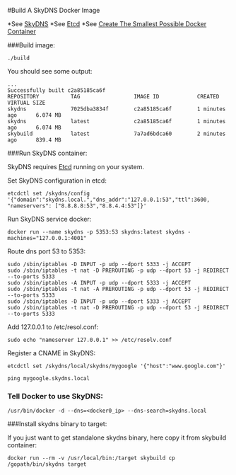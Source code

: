 #Build A SkyDNS Docker Image

*See [SkyDNS](https://github.com/skynetservices/skydns/tree/master)
*See [Etcd](https://github.com/coreos/etcd)
*See [Create The Smallest Possible Docker Container](http://blog.xebia.com/2014/07/04/create-the-smallest-possible-docker-container/)

###Build image:

	./build

You should see some output:

    ... 
    Successfully built c2a85185ca6f
    REPOSITORY          TAG                 IMAGE ID            CREATED             VIRTUAL SIZE
    skydns              7025dba3834f        c2a85185ca6f        1 minutes ago      6.074 MB
    skydns              latest              c2a85185ca6f        1 minutes ago      6.074 MB
    skybuild            latest              7a7ad6bdca60        2 minutes ago      839.4 MB
    
###Run SkyDNS container:

SkyDNS requires [Etcd](https://github.com/coreos/etcd) running on your system.

Set SkyDNS configuration in etcd:

	etcdctl set /skydns/config '{"domain":"skydns.local.","dns_addr":"127.0.0.1:53","ttl":3600, "nameservers": ["8.8.8.8:53","8.8.4.4:53"]}'
		
Run SkyDNS service docker:

	docker run --name skydns -p 5353:53 skydns:latest skydns -machines="127.0.0.1:4001"

Route dns port 53 to 5353:

    sudo /sbin/iptables -D INPUT -p udp --dport 5333 -j ACCEPT
    sudo /sbin/iptables -t nat -D PREROUTING -p udp --dport 53 -j REDIRECT --to-ports 5333
    sudo /sbin/iptables -A INPUT -p udp --dport 5333 -j ACCEPT
    sudo /sbin/iptables -t nat -A PREROUTING -p udp --dport 53 -j REDIRECT --to-ports 5333
    sudo /sbin/iptables -D INPUT -p udp --dport 5333 -j ACCEPT
    sudo /sbin/iptables -t nat -D PREROUTING -p udp --dport 53 -j REDIRECT --to-ports 5333

Add 127.0.0.1 to /etc/resol.conf:

    sudo echo "nameserver 127.0.0.1" >> /etc/resolv.conf

Register a CNAME in SkyDNS:

    etcdctl set /skydns/local/skydns/mygoogle '{"host":"www.google.com"}'
    
    ping mygoogle.skydns.local


### Tell Docker to use SkyDNS:

    /usr/bin/docker -d --dns=<docker0_ip> --dns-search=skydns.local

###Install skydns binary to target:

If you just want to get standalone skydns binary, here copy it from skybuild container:

	docker run --rm -v /usr/local/bin:/target skybuild cp /gopath/bin/skydns target
	
